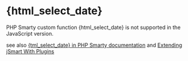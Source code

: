 # {html\_select\_date} #

PHP Smarty custom function {html\_select\_date} is not supported in the JavaScript version.

see also [{tml\_select\_date} in PHP Smarty documentation](http://www.smarty.net/docs/en/language.function.html.select.date.tpl) and [Extending jSmart With Plugins](CreatePlugin.md)